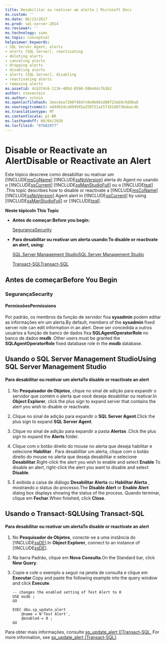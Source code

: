 ```yaml
---
title: Desabilitar ou reativar um alerta | Microsoft Docs
ms.custom: ''
ms.date: 06/13/2017
ms.prod: sql-server-2014
ms.reviewer: ''
ms.technology: ssms
ms.topic: conceptual
helpviewer_keywords:
- SQL Server Agent, alerts
- alerts [SQL Server], reactivating
- deleting alerts
- canceling alerts
- dropping alerts
- disabling alerts
- alerts [SQL Server], disabling
- reactivating alerts
- removing alerts
ms.assetid: 4cb37dc6-1134-405d-8590-58b44dcf63b2
author: stevestein
ms.author: sstein
ms.openlocfilehash: 3eec4ea7288f4847c0e9b861d80f23eb9c9ddba8
ms.sourcegitcommit: ad4d92dce894592a259721a1571b1d8736abacdb
ms.translationtype: MT
ms.contentlocale: pt-BR
ms.lasthandoff: 08/04/2020
ms.locfileid: "87682077"
---
```

# <a name="disable-or-reactivate-an-alert"></a><span data-ttu-id="10999-102">Disable or Reactivate an Alert</span><span class="sxs-lookup"><span data-stu-id="10999-102">Disable or Reactivate an Alert</span></span>
  <span data-ttu-id="10999-103">Este tópico descreve como desabilitar ou reativar um [!INCLUDE[msCoName](../../includes/msconame-md.md)] [!INCLUDE[ssNoVersion](../../includes/ssnoversion-md.md)] alerta do Agent no usando o [!INCLUDE[ssCurrent](../../includes/sscurrent-md.md)] [!INCLUDE[ssManStudioFull](../../includes/ssmanstudiofull-md.md)] ou o [!INCLUDE[tsql](../../includes/tsql-md.md)] .</span><span class="sxs-lookup"><span data-stu-id="10999-103">This topic describes how to disable or reactivate a [!INCLUDE[msCoName](../../includes/msconame-md.md)] [!INCLUDE[ssNoVersion](../../includes/ssnoversion-md.md)] Agent alert in [!INCLUDE[ssCurrent](../../includes/sscurrent-md.md)] by using [!INCLUDE[ssManStudioFull](../../includes/ssmanstudiofull-md.md)] or [!INCLUDE[tsql](../../includes/tsql-md.md)].</span></span>  
  
 <span data-ttu-id="10999-104">**Neste tópico**</span><span class="sxs-lookup"><span data-stu-id="10999-104">**In This Topic**</span></span>  
  
-   <span data-ttu-id="10999-105">**Antes de começar:**</span><span class="sxs-lookup"><span data-stu-id="10999-105">**Before you begin:**</span></span>  
  
     [<span data-ttu-id="10999-106">Segurança</span><span class="sxs-lookup"><span data-stu-id="10999-106">Security</span></span>](#Security)  
  
-   <span data-ttu-id="10999-107">**Para desabilitar ou reativar um alerta usando:**</span><span class="sxs-lookup"><span data-stu-id="10999-107">**To disable or reactivate an alert, using:**</span></span>  
  
     [<span data-ttu-id="10999-108">SQL Server Management Studio</span><span class="sxs-lookup"><span data-stu-id="10999-108">SQL Server Management Studio</span></span>](#SSMSProcedure)  
  
     [<span data-ttu-id="10999-109">Transact-SQL</span><span class="sxs-lookup"><span data-stu-id="10999-109">Transact-SQL</span></span>](#TsqlProcedure)  
  
##  <a name="before-you-begin"></a><a name="BeforeYouBegin"></a> <span data-ttu-id="10999-110">Antes de começar</span><span class="sxs-lookup"><span data-stu-id="10999-110">Before You Begin</span></span>  
  
###  <a name="security"></a><a name="Security"></a> <span data-ttu-id="10999-111">Segurança</span><span class="sxs-lookup"><span data-stu-id="10999-111">Security</span></span>  
  
####  <a name="permissions"></a><a name="Permissions"></a> <span data-ttu-id="10999-112">Permissões</span><span class="sxs-lookup"><span data-stu-id="10999-112">Permissions</span></span>  
 <span data-ttu-id="10999-113">Por padrão, os membros da função de servidor fixa **sysadmin** podem editar as informações em um alerta.</span><span class="sxs-lookup"><span data-stu-id="10999-113">By default, members of the **sysadmin** fixed server role can edit information in an alert.</span></span> <span data-ttu-id="10999-114">Deve ser concedida a outros usuários a função de banco de dados fixa **SQLAgentOperatorRole** no banco de dados **msdb** .</span><span class="sxs-lookup"><span data-stu-id="10999-114">Other users must be granted the **SQLAgentOperatorRole** fixed database role in the **msdb** database.</span></span>  
  
##  <a name="using-sql-server-management-studio"></a><a name="SSMSProcedure"></a> <span data-ttu-id="10999-115">Usando o SQL Server Management Studio</span><span class="sxs-lookup"><span data-stu-id="10999-115">Using SQL Server Management Studio</span></span>  
  
#### <a name="to-disable-or-reactivate-an-alert"></a><span data-ttu-id="10999-116">Para desabilitar ou reativar um alerta</span><span class="sxs-lookup"><span data-stu-id="10999-116">To disable or reactivate an alert</span></span>  
  
1.  <span data-ttu-id="10999-117">No **Pesquisador de Objetos**, clique no sinal de adição para expandir o servidor que contém o alerta que você deseja desabilitar ou reativar.</span><span class="sxs-lookup"><span data-stu-id="10999-117">In **Object Explorer**, click the plus sign to expand server that contains the alert you wish to disable or reactivate.</span></span>  
  
2.  <span data-ttu-id="10999-118">Clique no sinal de adição para expandir o **SQL Server Agent**.</span><span class="sxs-lookup"><span data-stu-id="10999-118">Click the plus sign to expand **SQL Server Agent**.</span></span>  
  
3.  <span data-ttu-id="10999-119">Clique no sinal de adição para expandir a pasta **Alertas** .</span><span class="sxs-lookup"><span data-stu-id="10999-119">Click the plus sign to expand the **Alerts** folder.</span></span>  
  
4.  <span data-ttu-id="10999-120">Clique com o botão direito do mouse no alerta que deseja habilitar e selecione **Habilitar** . Para desabilitar um alerta, clique com o botão direito do mouse no alerta que deseja desabilitar e selecione **Desabilitar**.</span><span class="sxs-lookup"><span data-stu-id="10999-120">Right-click the alert you wish to enable and select **Enable** To disable an alert, right-click the alert you want to disable and select **Disable**.</span></span>  
  
5.  <span data-ttu-id="10999-121">É exibida a caixa de diálogo **Desabilitar Alerta** ou **Habilitar Alerta** , mostrando o status do processo.</span><span class="sxs-lookup"><span data-stu-id="10999-121">The **Disable Alert** or **Enable Alert** dialog box displays showing the status of the process.</span></span> <span data-ttu-id="10999-122">Quando terminar, clique em **Fechar**.</span><span class="sxs-lookup"><span data-stu-id="10999-122">When finished, click **Close**.</span></span>  
  
##  <a name="using-transact-sql"></a><a name="TsqlProcedure"></a> <span data-ttu-id="10999-123">Usando o Transact-SQL</span><span class="sxs-lookup"><span data-stu-id="10999-123">Using Transact-SQL</span></span>  
  
#### <a name="to-disable-or-reactivate-an-alert"></a><span data-ttu-id="10999-124">Para desabilitar ou reativar um alerta</span><span class="sxs-lookup"><span data-stu-id="10999-124">To disable or reactivate an alert</span></span>  
  
1.  <span data-ttu-id="10999-125">No **Pesquisador de Objetos**, conecte-se a uma instância do [!INCLUDE[ssDE](../../includes/ssde-md.md)].</span><span class="sxs-lookup"><span data-stu-id="10999-125">In **Object Explorer**, connect to an instance of [!INCLUDE[ssDE](../../includes/ssde-md.md)].</span></span>  
  
2.  <span data-ttu-id="10999-126">Na barra Padrão, clique em **Nova Consulta**.</span><span class="sxs-lookup"><span data-stu-id="10999-126">On the Standard bar, click **New Query**.</span></span>  
  
3.  <span data-ttu-id="10999-127">Copie e cole o exemplo a seguir na janela de consulta e clique em **Executar**.</span><span class="sxs-lookup"><span data-stu-id="10999-127">Copy and paste the following example into the query window and click **Execute**.</span></span>  
  
    ```  
    -- changes the enabled setting of Test Alert to 0  
    USE msdb ;  
    GO  
  
    EXEC dbo.sp_update_alert  
        @name = N'Test Alert',  
        @enabled = 0 ;  
    GO  
    ```  
  
 <span data-ttu-id="10999-128">Para obter mais informações, consulte [sp_update_alert &#40;&#41;Transact-SQL ](/sql/relational-databases/system-stored-procedures/sp-update-alert-transact-sql).</span><span class="sxs-lookup"><span data-stu-id="10999-128">For more information, see [sp_update_alert &#40;Transact-SQL&#41;](/sql/relational-databases/system-stored-procedures/sp-update-alert-transact-sql).</span></span>  
  
  

